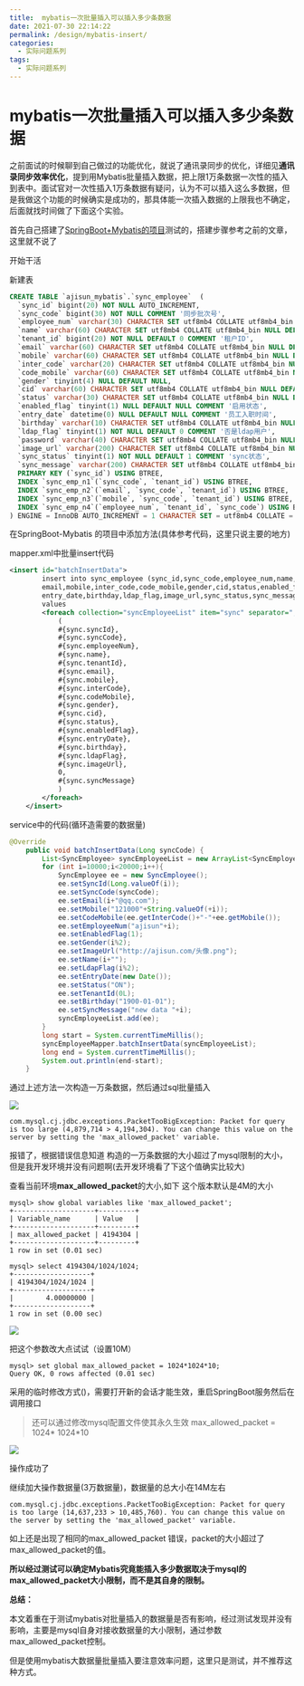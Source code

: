 ```yaml
---
title:  mybatis一次批量插入可以插入多少条数据
date: 2021-07-30 22:14:22
permalink: /design/mybatis-insert/
categories:
  - 实际问题系列
tags:
  - 实际问题系列
---
```

# mybatis一次批量插入可以插入多少条数据

之前面试的时候聊到自己做过的功能优化，就说了通讯录同步的优化，详细见**通讯录同步效率优化**，提到用Mybatis批量插入数据，把上限1万条数据一次性的插入到表中。面试官对一次性插入1万条数据有疑问，认为不可以插入这么多数据，但是我做这个功能的时候确实是成功的，那具体能一次插入数据的上限我也不确定，后面就找时间做了下面这个实验。

首先自己搭建了[SpringBoot+Mybatis的项目](/essay/sb-project/)测试的，搭建步骤参考之前的文章，这里就不说了

开始干活



新建表

```sql
CREATE TABLE `ajisun_mybatis`.`sync_employee`  (
  `sync_id` bigint(20) NOT NULL AUTO_INCREMENT,
  `sync_code` bigint(30) NOT NULL COMMENT '同步批次号',
  `employee_num` varchar(30) CHARACTER SET utf8mb4 COLLATE utf8mb4_bin NULL DEFAULT NULL COMMENT '员工编码',
  `name` varchar(60) CHARACTER SET utf8mb4 COLLATE utf8mb4_bin NULL DEFAULT NULL COMMENT '员工姓名',
  `tenant_id` bigint(20) NOT NULL DEFAULT 0 COMMENT '租户ID',
  `email` varchar(60) CHARACTER SET utf8mb4 COLLATE utf8mb4_bin NULL DEFAULT NULL COMMENT '电子邮件',
  `mobile` varchar(60) CHARACTER SET utf8mb4 COLLATE utf8mb4_bin NULL DEFAULT NULL COMMENT '移动电话',
  `inter_code` varchar(20) CHARACTER SET utf8mb4 COLLATE utf8mb4_bin NULL DEFAULT NULL COMMENT '国际码',
  `code_mobile` varchar(60) CHARACTER SET utf8mb4 COLLATE utf8mb4_bin NULL DEFAULT NULL COMMENT '国际码+手机号',
  `gender` tinyint(4) NULL DEFAULT NULL,
  `cid` varchar(60) CHARACTER SET utf8mb4 COLLATE utf8mb4_bin NULL DEFAULT NULL COMMENT '身份编码',
  `status` varchar(30) CHARACTER SET utf8mb4 COLLATE utf8mb4_bin NULL DEFAULT NULL COMMENT '员工状态',
  `enabled_flag` tinyint(1) NULL DEFAULT NULL COMMENT '启用状态',
  `entry_date` datetime(0) NULL DEFAULT NULL COMMENT '员工入职时间',
  `birthday` varchar(10) CHARACTER SET utf8mb4 COLLATE utf8mb4_bin NULL DEFAULT NULL COMMENT '出生日期',
  `ldap_flag` tinyint(1) NOT NULL DEFAULT 0 COMMENT '否是ldap用户',
  `password` varchar(40) CHARACTER SET utf8mb4 COLLATE utf8mb4_bin NULL DEFAULT NULL COMMENT '密码',
  `image_url` varchar(200) CHARACTER SET utf8mb4 COLLATE utf8mb4_bin NULL DEFAULT NULL COMMENT '头像',
  `sync_status` tinyint(1) NOT NULL DEFAULT 1 COMMENT 'sync状态',
  `sync_message` varchar(200) CHARACTER SET utf8mb4 COLLATE utf8mb4_bin NULL DEFAULT NULL COMMENT 'sync信息',
  PRIMARY KEY (`sync_id`) USING BTREE,
  INDEX `sync_emp_n1`(`sync_code`, `tenant_id`) USING BTREE,
  INDEX `sync_emp_n2`(`email`, `sync_code`, `tenant_id`) USING BTREE,
  INDEX `sync_emp_n3`(`mobile`, `sync_code`, `tenant_id`) USING BTREE,
  INDEX `sync_emp_n4`(`employee_num`, `tenant_id`, `sync_code`) USING BTREE
) ENGINE = InnoDB AUTO_INCREMENT = 1 CHARACTER SET = utf8mb4 COLLATE = utf8mb4_bin COMMENT = '员工同步中间表' ROW_FORMAT = Dynamic;
```



在SpringBoot-Mybatis 的项目中添加方法(具体参考代码，这里只说主要的地方)

mapper.xml中批量insert代码

```xml
<insert id="batchInsertData">
        insert into sync_employee (sync_id,sync_code,employee_num,name,tenant_id,
        email,mobile,inter_code,code_mobile,gender,cid,status,enabled_flag,
        entry_date,birthday,ldap_flag,image_url,sync_status,sync_message)
        values
        <foreach collection="syncEmployeeList" item="sync" separator=",">
            (
            #{sync.syncId},
            #{sync.syncCode},
            #{sync.employeeNum},
            #{sync.name},
            #{sync.tenantId},
            #{sync.email},
            #{sync.mobile},
            #{sync.interCode},
            #{sync.codeMobile},
            #{sync.gender},
            #{sync.cid},
            #{sync.status},
            #{sync.enabledFlag},
            #{sync.entryDate},
            #{sync.birthday},
            #{sync.ldapFlag},
            #{sync.imageUrl},
            0,
            #{sync.syncMessage}
            )
        </foreach>
    </insert>
```



service中的代码(循环造需要的数据量)

```java
@Override
    public void batchInsertData(Long syncCode) {
        List<SyncEmployee> syncEmployeeList = new ArrayList<SyncEmployee>();
        for (int i=10000;i<20000;i++){
            SyncEmployee ee = new SyncEmployee();
            ee.setSyncId(Long.valueOf(i));
            ee.setSyncCode(syncCode);
            ee.setEmail(i+"@qq.com");
            ee.setMobile("121000"+String.valueOf(+i));
            ee.setCodeMobile(ee.getInterCode()+"-"+ee.getMobile());
            ee.setEmployeeNum("ajisun"+i);
            ee.setEnabledFlag(1);
            ee.setGender(i%2);
            ee.setImageUrl("http://ajisun.com/头像.png");
            ee.setName(i+"");
            ee.setLdapFlag(i%2);
            ee.setEntryDate(new Date());
            ee.setStatus("ON");
            ee.setTenantId(0L);
            ee.setBirthday("1900-01-01");
            ee.setSyncMessage("new data "+i);
            syncEmployeeList.add(ee);
        }
        long start = System.currentTimeMillis();
        syncEmployeeMapper.batchInsertData(syncEmployeeList);
        long end = System.currentTimeMillis();
        System.out.println(end-start);
    }
```



通过上述方法一次构造一万条数据，然后通过sql批量插入

<img src="https://cdn.jsdelivr.net/gh/AJiSun/CDN/design-problems/design-7-mybatis-error.png">

```mysql
com.mysql.cj.jdbc.exceptions.PacketTooBigException: Packet for query is too large (4,879,714 > 4,194,304). You can change this value on the server by setting the 'max_allowed_packet' variable.
```

报错了，根据错误信息知道 构造的一万条数据的大小超过了mysql限制的大小，但是我开发环境并没有问题啊(去开发环境看了下这个值确实比较大)

查看当前环境**max_allowed_packet**的大小,如下 这个版本默认是4M的大小

```mysql
mysql> show global variables like 'max_allowed_packet';
+--------------------+---------+
| Variable_name      | Value   |
+--------------------+---------+
| max_allowed_packet | 4194304 |
+--------------------+---------+
1 row in set (0.01 sec)

mysql> select 4194304/1024/1024;
+-------------------+
| 4194304/1024/1024 |
+-------------------+
|        4.00000000 |
+-------------------+
1 row in set (0.00 sec)
```



<img src="https://cdn.jsdelivr.net/gh/AJiSun/CDN/design-problems/design-7-mybatis-packet-1.png">

把这个参数改大点试试（设置10M）

```mysql
mysql> set global max_allowed_packet = 1024*1024*10;
Query OK, 0 rows affected (0.01 sec)
```

采用的临时修改方式()，需要打开新的会话才能生效，重启SpringBoot服务然后在调用接口

> 还可以通过修改mysql配置文件使其永久生效 max_allowed_packet = 1024* 1024*10

<img src="https://cdn.jsdelivr.net/gh/AJiSun/CDN/design-problems/design-7-mybatis-success.png">

操作成功了



继续加大操作数据量(3万数据量)，数据量的总大小在14M左右

```mysql
com.mysql.cj.jdbc.exceptions.PacketTooBigException: Packet for query is too large (14,637,233 > 10,485,760). You can change this value on the server by setting the 'max_allowed_packet' variable.
```

如上还是出现了相同的max_allowed_packet 错误，packet的大小超过了max_allowed_packet的值。



**所以经过测试可以确定Mybatis究竟能插入多少数据取决于mysql的max_allowed_packet大小限制，而不是其自身的限制。**



**总结：**

本文着重在于测试mybatis对批量插入的数据量是否有影响，经过测试发现并没有影响，主要是mysql自身对接收数据量的大小限制，通过参数max_allowed_packet控制。

但是使用mybatis大数据量批量插入要注意效率问题，这里只是测试，并不推荐这种方式。

